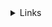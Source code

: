 
<details><summary>Links</summary><p>

[Github Broken](https://github.com/vanessap91)

[Github Vanessa](https://github.com/vanessap81)

[Youtube](https://youtube.com)
